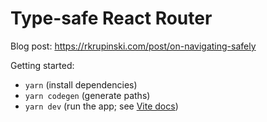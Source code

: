 # Type-safe React Router

Blog post: https://rkrupinski.com/post/on-navigating-safely

Getting started:

- `yarn` (install dependencies)
- `yarn codegen` (generate paths)
- `yarn dev` (run the app; see [Vite docs](https://vitejs.dev/guide/))
